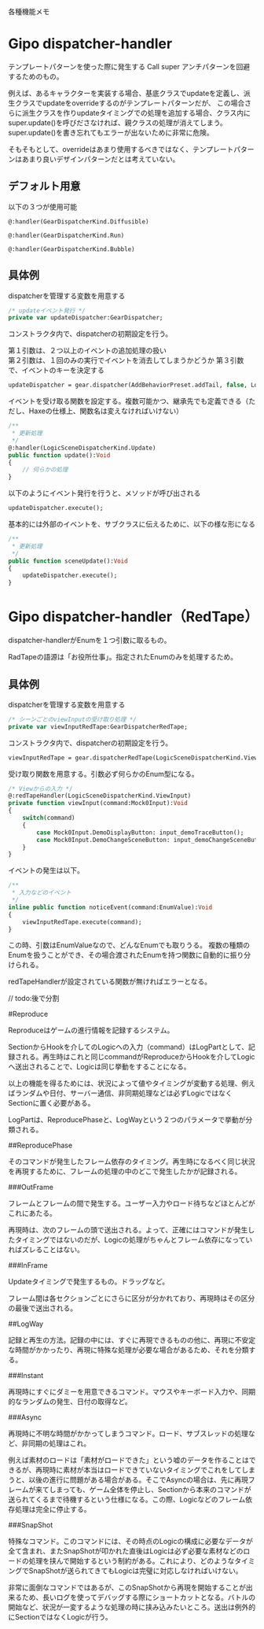 各種機能メモ

# Gipo dispatcher-handler

テンプレートパターンを使った際に発生する Call super アンチパターンを回避するためのもの。

例えば、あるキャラクターを実装する場合、基底クラスでupdateを定義し、派生クラスでupdateをoverrideするのがテンプレートパターンだが、
この場合さらに派生クラスを作りupdateタイミングでの処理を追加する場合、クラス内にsuper.update()を呼びださなければ、親クラスの処理が消えてしまう。 
super.update()を書き忘れてもエラーが出ないために非常に危険。

そもそもとして、overrideはあまり使用するべきではなく、テンプレートパターンはあまり良いデザインパターンだとは考えていない。

## デフォルト用意

以下の３つが使用可能

    @:handler(GearDispatcherKind.Diffusible)

    @:handler(GearDispatcherKind.Run)

    @:handler(GearDispatcherKind.Bubble)

## 具体例

dispatcherを管理する変数を用意する

```haxe
/* updateイベント発行 */
private var updateDispatcher:GearDispatcher;
```

コンストラクタ内で、dispatcherの初期設定を行う。

第１引数は、２つ以上のイベントの追加処理の扱い  
第２引数は、１回のみの実行でイベントを消去してしまうかどうか
第３引数で、イベントのキーを決定する

```haxe
updateDispatcher = gear.dispatcher(AddBehaviorPreset.addTail, false, LogicSceneDispatcherKind.Update);
```

イベントを受け取る関数を設定する。複数可能かつ、継承先でも定義できる（ただし、Haxeの仕様上、関数名は変えなければいけない）

```haxe
/**
 * 更新処理
 */
@:handler(LogicSceneDispatcherKind.Update)
public function update():Void
{
	// 何らかの処理
}
```

以下のようにイベント発行を行うと、メソッドが呼び出される

```haxe
updateDispatcher.execute();
```

基本的には外部のイベントを、サブクラスに伝えるために、以下の様な形になる

```haxe
/**
 * 更新処理
 */
public function sceneUpdate():Void
{
	updateDispatcher.execute();
}
```

# Gipo dispatcher-handler（RedTape）

dispatcher-handlerがEnumを１つ引数に取るもの。

RadTapeの語源は「お役所仕事」。指定されたEnumのみを処理するため。

## 具体例

dispatcherを管理する変数を用意する


```haxe
/* シーンごとのviewInputの受け取り処理 */
private var viewInputRedTape:GearDispatcherRedTape;
```

コンストラクタ内で、dispatcherの初期設定を行う。


```haxe
viewInputRedTape = gear.dispatcherRedTape(LogicSceneDispatcherKind.ViewInput);
```

受け取り関数を用意する。引数必ず何らかのEnum型になる。

```haxe
/* Viewからの入力 */
@:redTapeHandler(LogicSceneDispatcherKind.ViewInput)
private function viewInput(command:Mock0Input):Void
{
	switch(command)
	{
		case Mock0Input.DemoDisplayButton: input_demoTraceButton();
		case Mock0Input.DemoChangeSceneButton: input_demoChangeSceneButton();
	}
}
```

イベントの発生は以下。

```haxe
/**
 * 入力などのイベント
 */
inline public function noticeEvent(command:EnumValue):Void
{
	viewInputRedTape.execute(command);
}
```

この時、引数はEnumValueなので、どんなEnumでも取りうる。
複数の種類のEnumを扱うことができ、その場合渡されたEnumを持つ関数に自動的に振り分けられる。

redTapeHandlerが設定されている関数が無ければエラーとなる。

// todo:後で分割

#Reproduce

Reproduceはゲームの進行情報を記録するシステム。

SectionからHookを介してのLogicへの入力（command）はLogPartとして、記録される。再生時はこれと同じcommandがReproduceからHookを介してLogicへ送出されることで、Logicは同じ挙動をすることになる。

以上の機能を得るためには、状況によって値やタイミングが変動する処理、例えばランダムや日付、サーバー通信、非同期処理などは必ずLogicではなくSectionに置く必要がある。

LogPartは、ReproducePhaseと、LogWayという２つのパラメータで挙動が分類される。

##ReproducePhase

そのコマンドが発生したフレーム依存のタイミング。再生時になるべく同じ状況を再現するために、フレームの処理の中のどこで発生したかが記録される。

###OutFrame

フレームとフレームの間で発生する。ユーザー入力やロード待ちなどほとんどがこれにあたる。

再現時は、次のフレームの頭で送出される。よって、正確にはコマンドが発生したタイミングではないのだが、Logicの処理がちゃんとフレーム依存になっていればズレることはない。

###InFrame

Updateタイミングで発生するもの。ドラッグなど。

フレーム間は各セクションごとにさらに区分が分かれており、再現時はその区分の最後で送出される。

##LogWay

記録と再生の方法。記録の中には、すぐに再現できるものの他に、再現に不安定な時間がかかったり、再現に特殊な処理が必要な場合があるため、それを分類する。

###Instant

再現時にすぐにダミーを用意できるコマンド。マウスやキーボード入力や、同期的なランダムの発生、日付の取得など。

###Async

再現時に不明な時間がかかってしまうコマンド。ロード、サブスレッドの処理など、非同期の処理はこれ。

例えば素材のロードは「素材がロードできた」という嘘のデータを作ることはできるが、再現時に素材が本当はロードできていないタイミングでこれをしてしまうと、以後の進行に問題がある場合がある。そこでAsyncの場合は、先に再現フレームが来てしまっても、ゲーム全体を停止し、Sectionから本来のコマンドが送られてくるまで待機するという仕様になる。この際、Logicなどのフレーム依存処理は完全に停止する。

###SnapShot

特殊なコマンド。このコマンドには、その時点のLogicの構成に必要なデータが全て含まれ、またSnapShotが叩かれた直後はLogicは必ず必要な素材などのロードの処理を挟んで開始するという制約がある。これにより、どのようなタイミングでSnapShotが送られてきてもLogicは完璧に対応しなければいけない。

非常に面倒なコマンドではあるが、このSnapShotから再現を開始することが出来るため、長いログを使ってデバッグする際にショートカットとなる。バトルの開始など、状況が一変するような処理の時に挟み込みたいところ。送出は例外的にSectionではなくLogicが行う。




